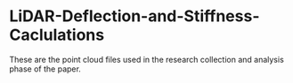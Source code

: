 # LiDAR-Deflection-and-Stiffness-Caclulations
These are the point cloud files used in the research collection and analysis phase of the paper. 
